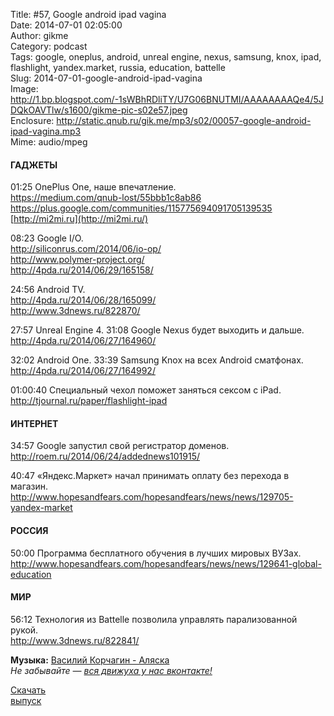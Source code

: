 Title: #57, Google android ipad vagina  
Date: 2014-07-01 02:05:00  
Author: gikme  
Category: podcast  
Tags: google, oneplus, android, unreal engine, nexus, samsung, knox, ipad, flashlight, yandex.market, russia, education, battelle  
Slug: 2014-07-01-google-android-ipad-vagina  
Image: http://1.bp.blogspot.com/-1sWBhRDliTY/U7G06BNUTMI/AAAAAAAAQe4/5JDQkOAVTlw/s1600/gikme-pic-s02e57.jpeg  
Enclosure: http://static.qnub.ru/gik.me/mp3/s02/00057-google-android-ipad-vagina.mp3  
Mime: audio/mpeg

#### ГАДЖЕТЫ

01:25 OnePlus One, наше впечатление.  
<https://medium.com/qnub-lost/55bbb1c8ab86>  
<https://plus.google.com/communities/115775694091705139535>  
[http://mi2mi.ru](http://mi2mi.ru/)

08:23 Google I/O.  
<http://siliconrus.com/2014/06/io-op/>  
<http://www.polymer-project.org/>  
<http://4pda.ru/2014/06/29/165158/>

24:56 Android TV.  
<http://4pda.ru/2014/06/28/165099/>  
<http://www.3dnews.ru/822870/>

27:57 Unreal Engine 4. 31:08 Google Nexus будет выходить и дальше.  
<http://4pda.ru/2014/06/27/164960/>

32:02 Android One. 33:39 Samsung Knox на всех Android сматфонах.  
<http://4pda.ru/2014/06/27/164992/>

01:00:40 Специальный чехол поможет заняться сексом c iPad.  
<http://tjournal.ru/paper/flashlight-ipad>

#### ИНТЕРНЕТ

34:57 Google запустил свой регистратор доменов.  
<http://roem.ru/2014/06/24/addednews101915/>

40:47 «Яндекс.Маркет» начал принимать оплату без перехода в магазин.  
<http://www.hopesandfears.com/hopesandfears/news/news/129705-yandex-market>

#### РОССИЯ

50:00 Программа бесплатного обучения в лучших мировых ВУЗах.  
<http://www.hopesandfears.com/hopesandfears/news/news/129641-global-education>

#### МИР

56:12 Технология из Battelle позволила управлять парализованной  
рукой.  
<http://www.3dnews.ru/822841/>

**Музыка:** [Василий Корчагин - Аляска](http://vk.com/bacc3)  
*Не забывайте — [вся движуха у нас вконтакте!](http://vk.com/gikme)*

[Скачать  
выпуск](http://static.qnub.ru/gik.me/mp3/s02/0057-google-android-ipad-vagina.mp3)

